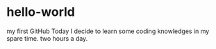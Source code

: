 # hello-world
my first GitHub
Today I decide to learn some coding knowledges in my spare time.
two hours a day.
